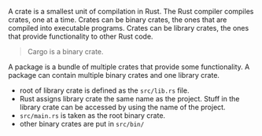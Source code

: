 A crate is a smallest unit of compilation in Rust. The Rust compiler compiles crates, one at a time.
Crates can be binary crates, the ones that are compiled into executable programs.
Crates can be library crates, the ones that provide functionality to other Rust code.

> Cargo is a binary crate.

A package is a bundle of multiple crates that provide some functionality.
A package can contain multiple binary crates and one library crate.
- root of library crate is defined as the `src/lib.rs` file.
- Rust assigns library crate the same name as the project. Stuff in the library crate can be accessed by using the name of the project.
- `src/main.rs` is taken as the root binary crate.
- other binary crates are put in `src/bin/`